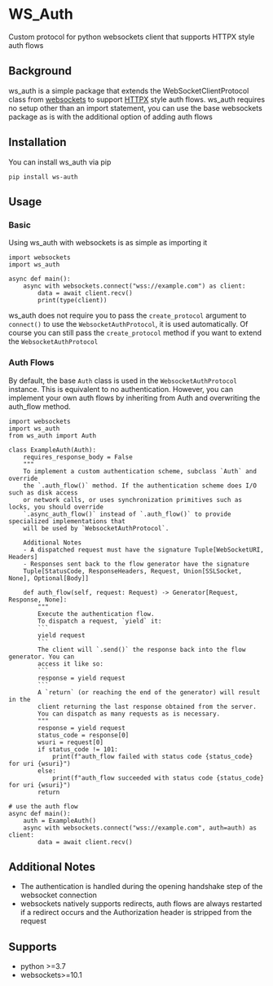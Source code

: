 ﻿# WS_Auth
Custom protocol for python websockets client that supports HTTPX style auth flows
## Background
ws_auth is a simple package that extends the WebSocketClientProtocol class from [websockets](https://github.com/aaugustin/websockets) to support [HTTPX](https://www.python-httpx.org/advanced/#customizing-authentication)  style auth flows. ws_auth requires no setup other than an import statement, you can use the base websockets package as is with the additional option of adding auth flows
## Installation
You can install ws_auth via pip

    pip install ws-auth
## Usage
### Basic
Using ws_auth with websockets is as simple as importing it

    import websockets
    import ws_auth
	
	async def main():
		async with websockets.connect("wss://example.com") as client:
			data = await client.recv()
			print(type(client))
ws_auth does not require you to pass the `create_protocol` argument to `connect()` to use the `WebsocketAuthProtocol`, it is used automatically. Of course you can still pass the `create_protocol` method if you want to extend the `WebsocketAuthProtocol`
### Auth Flows
By default, the base `Auth` class is used in the `WebsocketAuthProtocol` instance. This is equivalent to no authentication. However, you can implement your own auth flows by inheriting from Auth and overwriting the auth_flow method.

    import websockets
    import ws_auth
    from ws_auth import Auth
	
	class ExampleAuth(Auth):
		requires_response_body = False
		"""
		To implement a custom authentication scheme, subclass `Auth` and override
		the `.auth_flow()` method. If the authentication scheme does I/O such as disk access
		or network calls, or uses synchronization primitives such as locks, you should override
		`.async_auth_flow()` instead of `.auth_flow()` to provide specialized implementations that
		will be used by `WebsocketAuthProtocol`.
		
		Additional Notes
		- A dispatched request must have the signature Tuple[WebSocketURI, Headers]
		- Responses sent back to the flow generator have the signature 
		Tuple[StatusCode, ResponseHeaders, Request, Union[SSLSocket, None], Optional[Body]]
		
		def auth_flow(self, request: Request) -> Generator[Request, Response, None]:
			"""
			Execute the authentication flow.
			To dispatch a request, `yield` it:
			```
			yield request
			```
			The client will `.send()` the response back into the flow generator. You can
			access it like so:
			```
			response = yield request
			```
			A `return` (or reaching the end of the generator) will result in the
			client returning the last response obtained from the server.
			You can dispatch as many requests as is necessary.
			"""
			response = yield request
			status_code = response[0]
			wsuri = request[0]
			if status_code != 101:
				print(f"auth_flow failed with status code {status_code} for uri {wsuri}")
			else:
				print(f"auth_flow succeeded with status code {status_code} for uri {wsuri}")
			return
	
	# use the auth flow
	async def main():
		auth = ExampleAuth()
		async with websockets.connect("wss://example.com", auth=auth) as client:
			data = await client.recv()
## Additional Notes

 - The authentication is handled during the opening handshake step of the websocket connection
 - websockets natively supports redirects, auth flows are always restarted if a redirect occurs and the Authorization header is stripped from the request
## Supports
 - python >=3.7
 - websockets>=10.1

		

